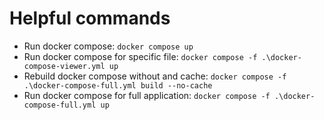 # Helpful commands

- Run docker compose: `docker compose up`
- Run docker compose for specific file: `docker compose -f .\docker-compose-viewer.yml up`
- Rebuild docker compose without and cache: `docker compose -f .\docker-compose-full.yml build --no-cache`
- Run docker compose for full application: `docker compose -f .\docker-compose-full.yml up`

